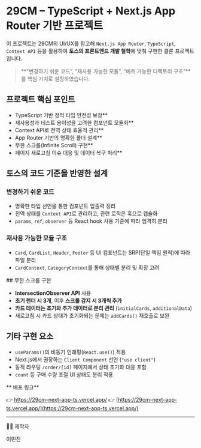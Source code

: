 # 29CM – TypeScript + Next.js App Router 기반  프로젝트

이 프로젝트는 29CM의 UI/UX를 참고해 `Next.js App Router`, `TypeScript`, `Context API` 등을 활용하여 **토스의 프론트엔드 개발 철학**에 맞춰 구현한 클론 프로젝트입니다.

> **“변경하기 쉬운 코드”, “재사용 가능한 모듈”, “예측 가능한 디렉토리 구조”**를 핵심 가치로 설정하였습니다.
> 

##  프로젝트 핵심 포인트

-  TypeScript 기반 정적 타입 안전성 보장**
-  재사용성과 테스트 용이성을 고려한 컴포넌트 모듈화**
-  Context API로 전역 상태 효율적 관리**
-  App Router 기반의 명확한 폴더 설계**
-  무한 스크롤(Infinite Scroll) 구현**
-  페이지 새로고침 이슈 대응 및 데이터 복구 처리**

## 토스의 코드 기준을 반영한 설계

### 변경하기 쉬운 코드

- 명확한 타입 선언을 통한 컴포넌트 입출력 정리
- 전역 상태를 `Context API`로 관리하고, 관련 로직은 훅으로 캡슐화
- `params`, `ref`, `observer` 등 React hook 사용 기준에 따라 엄격히 분리

### 재사용 가능한 모듈 구조

- `Card`, `CardList`, `Header`, `Footer` 등 UI 컴포넌트는 SRP(단일 책임 원칙)에 따라 파일 분리
- `CardContext`, `CategoryContext`를 통해 상태별 분리 및 확장 고려

## 무한 스크롤 구현

- **IntersectionObserver API** 사용
- **초기 렌더 시 3개**, 이후 **스크롤 감지 시 3개씩 추가**
- **카드 데이터는 초기와 추가 데이터로 분리 관리** (`initialCards`, `additionalData`)
- 새로고침 시 카드 상태가 초기화되는 문제는 `addCards()` 재호출로 보완

## 기타 구현 요소

- `useParams()`의 비동기 언래핑(`React.use()`) 적용
- Next.js에서 권장하는 `Client Component` 선언 (`"use client"`)
- 동적 라우팅 `/order/[id]` 페이지에서 상태 초기화 대응 포함
- `count` 등 구매 수량 조절 UI 상태도 분리 적용

** 배포 링크**

👉 https://29cm-next-app-ts.vercel.app/
👉 [https://29cm-next-app-ts.vercel.app/](https://29cm-next-app-ts.vercel.app/)

---

🙋‍♀️ 제작자

이민진
